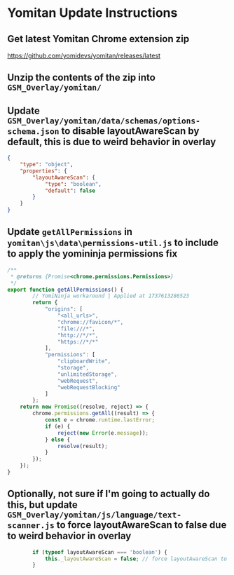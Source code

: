 # Yomitan Update Instructions

## Get latest Yomitan Chrome extension zip

https://github.com/yomidevs/yomitan/releases/latest

## Unzip the contents of the zip into `GSM_Overlay/yomitan/`

## Update `GSM_Overlay/yomitan/data/schemas/options-schema.json` to disable layoutAwareScan by default, this is due to weird behavior in overlay

```json
{
    "type": "object",
    "properties": {
        "layoutAwareScan": {
            "type": "boolean",
            "default": false
        }
    }
}
```

## Update `getAllPermissions` in `yomitan\js\data\permissions-util.js` to include to apply the yomininja permissions fix

```javascript
/**
 * @returns {Promise<chrome.permissions.Permissions>}
 */
export function getAllPermissions() {
        // YomiNinja workaround | Applied at 1737613286523
        return {
            "origins": [
                "<all_urls>",
                "chrome://favicon/*",
                "file:///*",
                "http://*/*",
                "https://*/*"
            ],
            "permissions": [
                "clipboardWrite",
                "storage",
                "unlimitedStorage",
                "webRequest",
                "webRequestBlocking"
            ]
        };
    return new Promise((resolve, reject) => {
        chrome.permissions.getAll((result) => {
            const e = chrome.runtime.lastError;
            if (e) {
                reject(new Error(e.message));
            } else {
                resolve(result);
            }
        });
    });
}
```


## Optionally, not sure if I'm going to actually do this, but update `GSM_Overlay/yomitan/js/language/text-scanner.js` to force layoutAwareScan to false due to weird behavior in overlay

```javascript
        if (typeof layoutAwareScan === 'boolean') {
            this._layoutAwareScan = false; // force layoutAwareScan to false due weird behavior
        }
```
